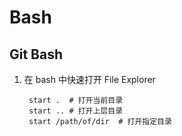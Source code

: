 # Bash

## Git Bash

1. 在 bash 中快速打开 File Explorer

   ```shell
    start .  # 打开当前目录
    start .. # 打开上层目录
    start /path/of/dir  # 打开指定目录
   ```
